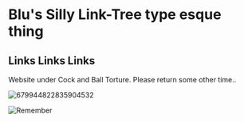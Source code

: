 # Blu's Silly Link-Tree type esque thing



## Links Links Links




Website under Cock and Ball Torture. Please return some other time..


![679944822835904532](https://github.com/Bludude2/Bludude2.github.io/assets/75001880/4fccb522-64d8-40cb-961a-233d0bceae1b)






  ![Remember](https://github.com/Bludude2/Bludude2.github.io/assets/75001880/761e5f36-64be-43ea-b83a-c6e26c69dd84)
